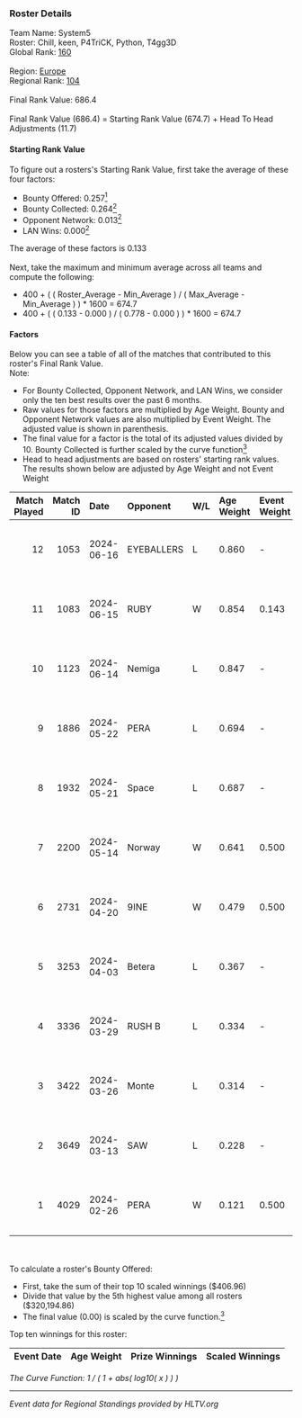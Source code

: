 ### Roster Details<br />
Team Name: System5<br />
Roster: Chill, keen, P4TriCK, Python, T4gg3D<br />
Global Rank: [160](../standings_global.md)<br />
<br />
Region: [Europe]( ../standings_europe.md)<br />
Regional Rank: [104]( ../standings_europe.md)<br />
<br />
Final Rank Value:  686.4<br />
<br />
Final Rank Value (686.4) = Starting Rank Value (674.7) + Head To Head Adjustments (11.7)<br />

#### Starting Rank Value<br />
To figure out a rosters's Starting Rank Value, first take the average of these four factors:<br />
- Bounty Offered: 0.257[<sup>1</sup>](#table2)
- Bounty Collected: 0.264[<sup>2</sup>](#table1)
- Opponent Network: 0.013[<sup>2</sup>](#table1)
- LAN Wins: 0.000[<sup>2</sup>](#table1)

The average of these factors is 0.133<br />
<br />
Next, take the maximum and minimum average across all teams and compute the following:<br />
- 400 + ( ( Roster_Average - Min_Average ) / ( Max_Average - Min_Average ) ) * 1600 = 674.7
- 400 + ( ( 0.133 - 0.000 ) / ( 0.778 - 0.000 ) ) * 1600 = 674.7


#### Factors<br />
Below you can see a table of all of the matches that contributed to this roster's Final Rank Value.<br />
Note:<br />

- For Bounty Collected, Opponent Network, and LAN Wins, we consider only the ten best results over the past 6 months.
- Raw values for those factors are multiplied by Age Weight. Bounty and Opponent Network values are also multiplied by Event Weight. The adjusted value is shown in parenthesis.
- The final value for a factor is the total of its adjusted values divided by 10. Bounty Collected is further scaled by the curve function[<sup>3</sup>](#curveFunction)
- Head to head adjustments are based on rosters' starting rank values. The results shown below are adjusted by Age Weight and not Event Weight
<span id="table1"></span><br />


| Match Played | Match ID | Date       | Opponent   | W/L | Age Weight | Event Weight | Bounty Collected | Opponent Network | LAN Wins  | H2H Adj. | Roster                               |
| -: | -: | :- | :- | :- | :- | :- | :- | :- | :- | -: | :- |
|           12 |     1053 | 2024-06-16 | EYEBALLERS | L   | 0.860      | -            | -                | -                | -         |    -6.72 | Chill, keen, P4TriCK, Python, T4gg3D |
|           11 |     1083 | 2024-06-15 | RUBY       | W   | 0.854      | 0.143        | 0.095 (0.012)    | 0.479 (0.058)    | 0 (0.000) |    21.00 | Chill, keen, P4TriCK, Python, T4gg3D |
|           10 |     1123 | 2024-06-14 | Nemiga     | L   | 0.847      | -            | -                | -                | -         |    -1.64 | Chill, keen, P4TriCK, Python, T4gg3D |
|            9 |     1886 | 2024-05-22 | PERA       | L   | 0.694      | -            | -                | -                | -         |    -3.84 | Chill, keen, P4TriCK, Python, T4gg3D |
|            8 |     1932 | 2024-05-21 | Space      | L   | 0.687      | -            | -                | -                | -         |    -5.84 | Chill, keen, P4TriCK, Python, T4gg3D |
|            7 |     2200 | 2024-05-14 | Norway     | W   | 0.641      | 0.500        | 0.006 (0.002)    | 0.103 (0.033)    | 0 (0.000) |    10.90 | Chill, keen, P4TriCK, Python, T4gg3D |
|            6 |     2731 | 2024-04-20 | 9INE       | W   | 0.479      | 0.500        | 0.000 (0.000)    | 0.064 (0.015)    | 0 (0.000) |     4.64 | Chill, keen, P4TriCK, Python, T4gg3D |
|            5 |     3253 | 2024-04-03 | Betera     | L   | 0.367      | -            | -                | -                | -         |    -5.21 | Chill, keen, P4TriCK, Python, shadiy |
|            4 |     3336 | 2024-03-29 | RUSH B     | L   | 0.334      | -            | -                | -                | -         |    -2.74 | Chill, keen, P4TriCK, Python, shadiy |
|            3 |     3422 | 2024-03-26 | Monte      | L   | 0.314      | -            | -                | -                | -         |    -1.45 | Chill, keen, krii, P4TriCK, Python   |
|            2 |     3649 | 2024-03-13 | SAW        | L   | 0.228      | -            | -                | -                | -         |    -0.42 | Chill, keen, krii, P4TriCK, Python   |
|            1 |     4029 | 2024-02-26 | PERA       | W   | 0.121      | 0.500        | 0.047 (0.003)    | 0.435 (0.026)    | 0 (0.000) |     3.06 | Chill, keen, krii, P4TriCK, Python   |

<br />
<span id="table2"></span><br />
To calculate a roster's Bounty Offered:<br />

- First, take the sum of their top 10 scaled winnings ($406.96)
- Divide that value by the 5th highest value among all rosters ($320,194.86)
- The final value (0.00) is scaled by the curve function.[<sup>3</sup>](#curveFunction)

Top ten winnings for this roster:<br />

| Event Date | Age Weight | Prize Winnings | Scaled Winnings |
| :- | -: | :- | :- |


<span id="curveFunction"></span>_The Curve Function: 1 / ( 1 + abs( log10( x ) ) )_<br />

---
_Event data for Regional Standings provided by HLTV.org_<br />
